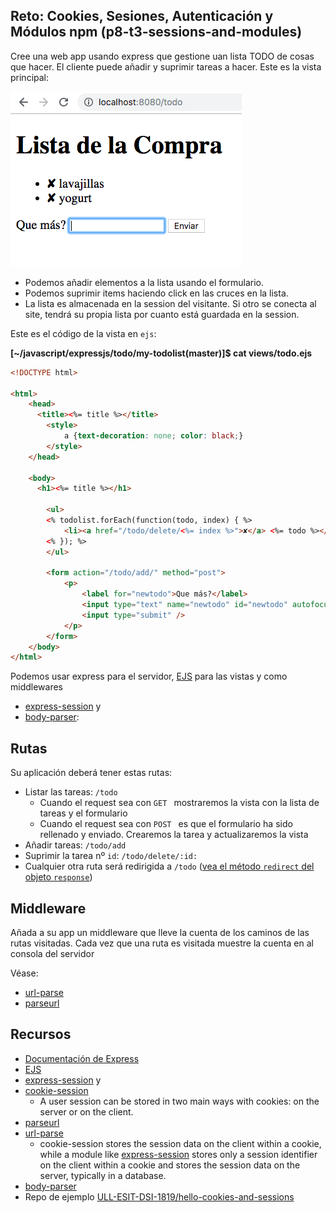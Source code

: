 ## Reto: Cookies, Sesiones, Autenticación y Módulos npm (p8-t3-sessions-and-modules)

Cree una web app usando express que gestione uan lista TODO de cosas que hacer.
El cliente puede añadir y suprimir tareas a hacer.
Este es la vista principal:

![todo.png](todo.png)

* Podemos añadir elementos a la lista usando el formulario.  
* Podemos suprimir items haciendo click en las cruces en la lista.  
* La lista es almacenada en la session del visitante.  Si otro se conecta al site, tendrá su propia lista por cuanto está guardada en la session.

Este es el código de la vista en `ejs`:

**[~/javascript/expressjs/todo/my-todolist(master)]$ cat views/todo.ejs**

```html
<!DOCTYPE html>

<html>
    <head>
      <title><%= title %></title>
        <style>
            a {text-decoration: none; color: black;}
        </style>
    </head>

    <body>
      <h1><%= title %></h1>

        <ul>
        <% todolist.forEach(function(todo, index) { %>
            <li><a href="/todo/delete/<%= index %>">✘</a> <%= todo %></li>
        <% }); %>
        </ul>

        <form action="/todo/add/" method="post">
            <p>
                <label for="newtodo">Que más?</label>
                <input type="text" name="newtodo" id="newtodo" autofocus />
                <input type="submit" />
            </p>
        </form>
    </body>
</html>
```

Podemos usar express para el servidor, 
[EJS](https://ejs.co/#docs) para las vistas y como middlewares 

* [express-session](https://www.npmjs.com/package/express-session) y  
* [body-parser](https://www.npmjs.com/package/body-parser):

## Rutas

Su aplicación deberá tener estas rutas:

* Listar las tareas: `/todo`
  - Cuando el request sea con `GET ` mostraremos la vista con la lista de tareas y el formulario
  - Cuando el request sea con `POST ` es que el formulario ha sido rellenado y enviado. Crearemos la tarea  y actualizaremos la vista 
* Añadir tareas: `/todo/add`
* Suprimir la tarea nº `id`:  `/todo/delete/:id:` 
* Cualquier otra ruta será redirigida a `/todo` ([vea el método `redirect` del objeto `response`](http://expressjs.com/es/api.html#res.redirect))

## Middleware

Añada a su app un middleware que lleve la cuenta de los caminos de las rutas visitadas. Cada vez que una ruta es visitada muestre la cuenta en al consola del servidor

Véase:

- [url-parse](https://www.npmjs.com/package/url-parse)
- [parseurl](https://www.npmjs.com/package/parseurl)

## Recursos
* [Documentación de Express](http://expressjs.com/en/api.html)
* [EJS](https://ejs.co/#docs) 
* [express-session](https://www.npmjs.com/package/express-session) y  
* [cookie-session](https://www.npmjs.com/package/cookie-session)
    - A user session can be stored in two main ways with cookies: on the server or on the client. 
* [parseurl](https://www.npmjs.com/package/parseurl)
* [url-parse](https://www.npmjs.com/package/url-parse)
    - cookie-session stores the session data on the client within a cookie, while a module like [express-session](https://www.npmjs.com/package/express-session) stores only a session identifier on the client within a cookie and stores the session data on the server, typically in a database.
* [body-parser](https://www.npmjs.com/package/body-parser)
* Repo de ejemplo [ULL-ESIT-DSI-1819/hello-cookies-and-sessions](https://github.com/ULL-ESIT-DSI-1819/hello-cookies-and-sessions)

